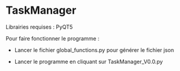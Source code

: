# TaskManager

Librairies requises :
PyQT5

Pour faire fonctionner le programme :
- Lancer le fichier global_functions.py pour générer le fichier json

- Lancer le programme en cliquant sur TaskManager_V0.0.py
